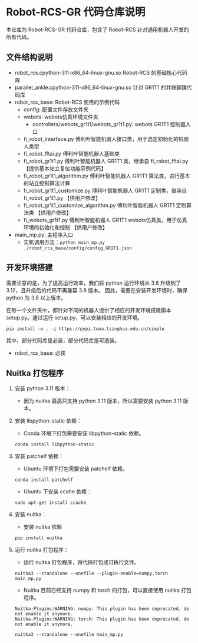 # Robot-RCS-GR 代码仓库说明

本仓库为 Robot-RCS-GR 代码仓库，包含了 Robot-RCS 针对通用机器人开发的所有代码。

## 文件结构说明

- robot_rcs.cpython-311-x86_64-linux-gnu.so Robot-RCS 的基础核心代码库
- parallel_ankle.cpython-311-x86_64-linux-gnu.so 针对 GR1T1 的并联脚踝代码库
- robot_rcs_base: Robot-RCS 使用的示例代码
    - config: 配置文件存放文件夹
    - webots: webots仿真环境文件夹
        - controllers/webots_gr1t1/webots_gr1t1.py: webots GR1T1 控制器入口
    - fi_robot_interface.py 傅利叶智能机器人接口类，用于选定初始化的机器人类型
    - fi_robot_fftai.py 傅利叶智能机器人基础类
    - fi_robot_gr1t1.py 傅利叶智能机器人 GR1T1 类，继承自 fi_robot_fftai.py 【提供基本站立复位功能示例代码】
    - fi_robot_gr1t1_algorithm.py 傅利叶智能机器人 GR1T1 算法类，进行基本的站立控制算法计算
    - fi_robot_gr1t1_customize.py 傅利叶智能机器人 GR1T1 定制类，继承自 fi_robot_gr1t1.py 【供用户修改】
    - fi_robot_gr1t1_customize_algorithm.py 傅利叶智能机器人 GR1T1 定制算法类 【供用户修改】
    - fi_webots_gr1t1.py 傅利叶智能机器人 GR1T1 webots仿真类，用于仿真环境的初始化和控制 【供用户修改】
- main_mp.py: 主程序入口
    - 实机调用方法：`python main_mp.py ./robot_rcs_base/config/config_GR1T1.json`

## 开发环境搭建

需要注意的是，为了提高运行效率，我们将 python 运行环境从 3.8 升级到了 3.12，且升级后的代码不再兼容 3.8 版本。
因此，需要在安装开发环境时，确保 python 为 3.8 以上版本。

在每一个文件夹中，都针对不同的机器人提供了相应的开发环境搭建脚本 setup.py。通过运行 setup.py，可以安装相应的开发环境。

```
pip install -e . -i https://pypi.tuna.tsinghua.edu.cn/simple
```

其中，部分代码库是必装，部分代码库是可选装。

- robot_rcs_base: 必装

## Nuitka 打包程序

1. 安装 python 3.11 版本：
    - 因为 nuitka 最高只支持 python 3.11 版本，所以需要安装 python 3.11 版本。

2. 安装 libpython-static 依赖：
    - Conda 环境下打包需要安装 libpython-static 依赖。
    ```
    conda install libpython-static
    ```

3. 安装 patchelf 依赖：
    - Ubuntu 环境下打包需要安装 patchelf 依赖。
    ```
    conda install patchelf
    ```
    - Ubuntu 下安装 ccahe 依赖：
    ```
    sudo apt-get install ccache
    ```

4. 安装 nuitka：
    - 安装 nuitka 依赖
    ```
    pip install nuitka
    ```

5. 运行 nuitka 打包程序：
    - 运行 nuitka 打包程序，将代码打包成可执行文件。
    ```
    nuitka3 --standalone --onefile --plugin-enable=numpy,torch main_mp.py
    ```
    - Nuitka 目前已经支持 numpy 和 torch 的打包，可以直接使用 nuitka 打包程序。
   ```
   Nuitka-Plugins:WARNING: numpy: This plugin has been deprecated, do not enable it anymore.
   Nuitka-Plugins:WARNING: torch: This plugin has been deprecated, do not enable it anymore.

   nuitka3 --standalone --onefile main_mp.py
   ```
